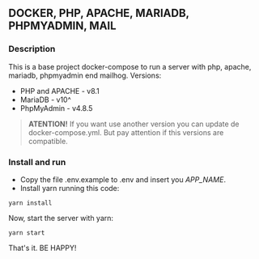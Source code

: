 ## DOCKER, PHP, APACHE, MARIADB, PHPMYADMIN, MAIL

### Description

This is a base project docker-compose to run a server with php, apache, mariadb, phpmyadmin end mailhog. Versions:
  - PHP and APACHE - v8.1
  - MariaDB - v10^
  - PhpMyAdmin - v4.8.5

> **ATENTION!** If you want use another version you can update de docker-compose.yml. But pay attention if this versions are compatible.

### Install and run

 - Copy the file .env.example to .env and insert you _APP_NAME_.
 - Install yarn running this code:

```
yarn install
```

Now, start the server with yarn:

```
yarn start
```

That's it. BE HAPPY!
